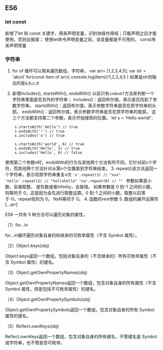 ## ES6 

### let const
新增了let 和 const 关键字，用来声明变量，识别块级作用域；只能声明之后才能使用，否则会报错；
使用let命令声明变量之前，该变量都是不可用的。
const用来声明常量
### 字符串
1. for of 循环可以用来遍历数组，字符串，
       var arr= [1,2,3,4,5];
        var str = 'abcd'
        for(const item of arr){
            console.log(item)//1,2,3,4,5
         }
        如果是str则输出的是a,b,c,d
2. 新增includes(), startsWith(), endsWith() 
    以前只有`indexOf`方法来判断一个字符串里面是否另外的字符串；
    includes()：返回布尔值，表示是否找到了参数字符串。
    startsWith()：返回布尔值，表示参数字符串是否在原字符串的头部。
    endsWith()：返回布尔值，表示参数字符串是否在原字符串的尾部。
这三个方法都支持第二个参数，表示开始搜索的位置。
        let s = 'Hello world!';

        s.startsWith('Hello') // true
        s.endsWith('!') // true
        s.includes('o') // true
        
        s.startsWith('world', 6) // true
        s.endsWith('Hello', 5) // true
        s.includes('Hello', 6) // false
使用第二个参数n时，endsWith的行为与其他两个方法有所不同。它针对前n个字符，而其他两个方法针对从第n个位置直到字符串结束。
3. repeat()该方法返回一个字符串，表示将原字符串重复n次
        `'x'.repeat(3) // "xxx"
        'hello'.repeat(2) // "hellohello"
        'na'.repeat(0) // ""
`    参数如果是小数，会被取整。
     是负数或者Infinity，会报错。
     如果参数是 0 到-1 之间的小数，则等同于 0，这是因为会先进行取整运算。0 到-1 之间的小数，取整以后等于-0，repeat视同为 0。
     NaN等同于 0。
4. 函数的rest参数
5. 数组的展开运算符[...arr]

ES6 一共有 5 种方法可以遍历对象的属性。

（1）for...in

for...in循环遍历对象自身的和继承的可枚举属性（不含 Symbol 属性）。

（2）Object.keys(obj)

Object.keys返回一个数组，包括对象自身的（不含继承的）所有可枚举属性（不含 Symbol 属性）的键名。

（3）Object.getOwnPropertyNames(obj)

Object.getOwnPropertyNames返回一个数组，包含对象自身的所有属性（不含 Symbol 属性，但是包括不可枚举属性）的键名。

（4）Object.getOwnPropertySymbols(obj)

Object.getOwnPropertySymbols返回一个数组，包含对象自身的所有 Symbol 属性的键名。

（5）Reflect.ownKeys(obj)

Reflect.ownKeys返回一个数组，包含对象自身的所有键名，不管键名是 Symbol 或字符串，也不管是否可枚举。
